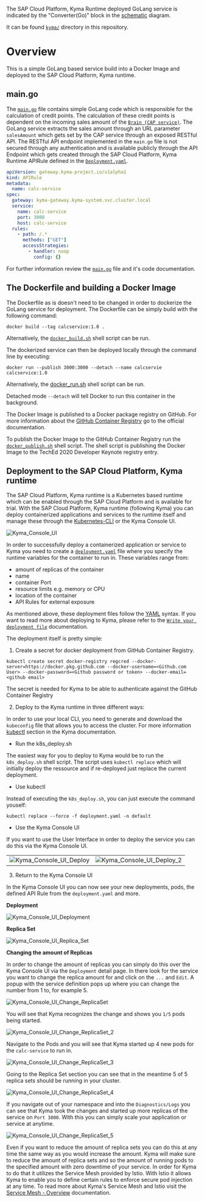 The SAP Cloud Platform, Kyma Runtime deployed GoLang service is indicated by the "Converter(Go)" block in the [schematic](https://sap.sharepoint.com/:p:/r/sites/100499/_layouts/15/Doc.aspx?sourcedoc=%7B02231566-2A17-412E-8E59-5D0A34317F12%7D&file=Scratch.pptx&action=edit&mobileredirect=true) diagram.

It can be found [`kyma/`](https://github.com/SAP-samples/teched2020-developer-keynote/tree/main/kyma) directory in this repository.

# Overview
This is a simple GoLang based service build into a Docker Image and deployed to the SAP Cloud Platform, Kyma runtime.

## main.go
The [`main.go`](https://github.com/SAP-samples/teched2020-developer-keynote/blob/main/kyma/main.go) file contains simple GoLang code which is responsible for the calculation of credit points. The calculation of these credit points is dependent on the incoming sales amount of the [`Brain (CAP service)`](https://github.com/SAP-samples/teched2020-developer-keynote/tree/main/cap/brain). The GoLang service extracts the sales amount through an URL parameter `salesAmount` which gets set by the CAP service through an exposed RESTful API. The RESTful API endpoint implemented in the `main.go` file is not secured through any authentication and is available publicly through the API Endpoint which gets created through the SAP Cloud Platform, Kyma Runtime APIRule defined in the [`Deployment.yaml`](https://github.com/SAP-samples/teched2020-developer-keynote/blob/main/kyma/Deployment.yaml).

```yaml
apiVersion: gateway.kyma-project.io/v1alpha1
kind: APIRule
metadata:
  name: calc-service
spec:
  gateway: kyma-gateway.kyma-system.svc.cluster.local
  service:
    name: calc-service
    port: 3000
    host: calc-service
  rules:
    - path: /.*
      methods: ["GET"]
      accessStrategies:
        - handler: noop
          config: {}    

```

For further information review the [`main.go`](https://github.com/SAP-samples/teched2020-developer-keynote/blob/main/kyma/main.go) file and it's code documentation.

## The Dockerfile and building a Docker Image
The Dockerfile as is doesn't need to be changed in order to dockerize the GoLang service for deployment. The Dockerfile can be simply build with the following command:

```cli
docker build --tag calcservice:1.0 .

```

Alternatively, the [`docker_build.sh`](https://github.com/SAP-samples/teched2020-developer-keynote/blob/main/kyma/docker_build.sh) shell script can be run.

The dockerized service can then be deployed locally through the command line by executing:

```cli
docker run --publish 3000:3000 --detach --name calcservie calcservice:1.0

```

Alternatively, the [docker_run.sh](https://github.com/SAP-samples/teched2020-developer-keynote/blob/main/kyma/docker_run.sh) shell script can be run.


Detached mode `--detach` will tell Docker to run this container in the background.

The Docker Image is published to a Docker package registry on GitHub. For more information about the [GitHub Container Registry](https://docs.github.com/en/free-pro-team@latest/packages/getting-started-with-github-container-registry/about-github-container-registry) go to the official documentation.

To publish the Docker Image to the GitHub Container Registry run the [`docker_publish.sh`](https://github.com/SAP-samples/teched2020-developer-keynote/blob/main/kyma/docker_publish.sh) shell script. The shell script is publishing the Docker Image to the TechEd 2020 Developer Keynote registry entry.

## Deployment to the SAP Cloud Platform, Kyma runtime

The SAP Cloud Platform, Kyma runtime is a Kubernetes based runtime which can be enabled through the SAP Cloud Platform and is available for trial. With the SAP Cloud Platform, Kyma runtime (following Kyma) you can deploy containerized applications and services to the runtime itself and manage these through the [Kubernetes-CLI](https://kubernetes.io/docs/reference/kubectl/) or the Kyma Console UI.

![Kyma_Console_UI](https://user-images.githubusercontent.com/9074514/99507827-2c43e100-2984-11eb-9036-2483243a3278.png)

In order to successfully deploy a containerized application or service to Kyma you need to create a [`deployment.yaml`](https://github.com/SAP-samples/teched2020-developer-keynote/blob/main/kyma/Deployment.yaml) file where you specify the runtime variables for the container to run in. These variables range from:

- amount of replicas of the container
- name
- container Port
- resource limits e.g. memory or CPU
- location of the container
- API Rules for external exposure

As mentioned above, these deployment files follow the [YAML](https://yaml.org) syntax. If you want to read more about deploying to Kyma, please refer to the [`Write your deployment file`](https://kyma-project.io/docs/#details-deploy-with-a-private-docker-registry-write-your-deployment-file) documentation.

The deployment itself is pretty simple:

1. Create a secret for docker deployment from GitHub Container Registry.

``` shell
kubectl create secret docker-registry regcred --docker-server=https://docker.pkg.github.com --docker-username=<Github.com User> --docker-password=<Github password or token> --docker-email=<github email>
```

The secret is needed for Kyma to be able to authenticate against the GitHub Container Registry

2. Deploy to the Kyma runtime in three different ways:

In order to use your local CLI, you need to generate and download the `kubeconfig` file that allows you to access the cluster. For more information [kubectl](https://kyma-project.io/docs/master/components/security#details-access-kyma-kubectl) section in the Kyma documentation.

   * Run the k8s_deploy.sh

   The easiest way for you to deploy to Kyma would be to run the `k8s_deploy.sh` shell script. The script uses `kubectl replace` which will initially deploy the  ressource and if re-deployed just replace the current deployment.

   * Use kubectl

   Instead of executing the `k8s_deploy.sh`, you can just execute the command youself:

  ```cli
  kubectl replace --force -f deployment.yaml -n default
  ```

   * Use the Kyma Console UI

   If you want to use the User Interface in order to deploy the service you can do this via the Kyma Console UI.

   |         |            |
   | ------------- |:-------------:|
   | ![Kyma_Console_UI_Deploy](https://user-images.githubusercontent.com/9074514/99509893-ac6b4600-2986-11eb-9389-feca1b21ada5.png) | ![Kyma_Console_UI_Deploy_2](https://user-images.githubusercontent.com/9074514/99509888-ab3a1900-2986-11eb-95b5-f4807bb4e612.png) |

3. Return to the Kyma Console UI

In the Kyma Console UI you can now see your new deployments, pods, the defined API Rule from the `deployment.yaml` and more.

**Deployment**

![Kyma_Console_UI_Deployment](https://user-images.githubusercontent.com/9074514/99512003-46cc8900-2989-11eb-840e-f836cf818e5f.png)

**Replica Set**

![Kyma_Console_UI_Replica_Set](https://user-images.githubusercontent.com/9074514/99512078-5b108600-2989-11eb-808c-97ae8e72254e.png)

**Changing the amount of Replicas**

In order to change the amount of replicas you can simply do this over the Kyma Console UI via the `Deployment` detail page. In there look for the service you want to change the replica amount for and click on the `...` and `Edit`. A popup with the service definition pops up where you can change the number from 1 to, for example 5.

![Kyma_Console_UI_Change_ReplicaSet](https://user-images.githubusercontent.com/9074514/99512339-a034b800-2989-11eb-8cfe-e1228acccedb.png)

You will see that Kyma recognizes the change and shows you `1/5` pods being started.

![Kyma_Console_UI_Change_ReplicaSet_2](https://user-images.githubusercontent.com/9074514/99512436-bd698680-2989-11eb-9afd-15617db3032d.png)

Navigate to the Pods and you will see that Kyma started up 4 new pods for the `calc-service` to run in.

![Kyma_Console_UI_Change_ReplicaSet_3](https://user-images.githubusercontent.com/9074514/99512513-d7a36480-2989-11eb-9df8-43fe9e4a5a4b.png)

Going to the Replica Set section you can see that in the meantime 5 of 5 replica sets should be running in your cluster.

![Kyma_Console_UI_Change_ReplicaSet_4](https://user-images.githubusercontent.com/9074514/99512591-f0ac1580-2989-11eb-8ecd-1a6d169fe54d.png)

If you navigate out of your namespace and into the `Diagnostics/Logs` you can see that Kyma took the changes and started up more replicas of the service on `Port 3000`. With this you can simply scale your application or service at anytime.

![Kyma_Console_UI_Change_ReplicaSet_5](https://user-images.githubusercontent.com/9074514/99512756-205b1d80-298a-11eb-9c30-230ab52528be.png)

Even if you want to reduce the amount of replica sets you can do this at any time the same way as you would increase the amount. Kyma will make sure to reduce the amount of replica sets and so the amount of running pods to the specified amount with zero downtime of your service. In order for Kyma to do that it utilizes the Service Mesh provided by Istio. With Istio it allows Kyma to enable you to define certain rules to enforce secure pod injection at any time. To read more about Kyma's Service Mesh and Istio visit the [Service Mesh - Overview](https://kyma-project.io/docs/components/service-mesh) documentation.

